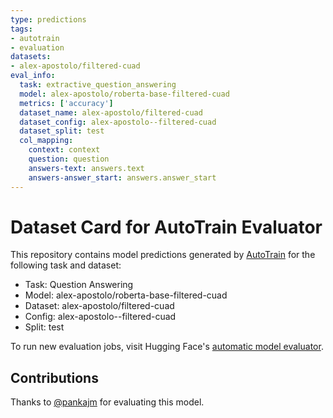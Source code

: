 ```yaml
---
type: predictions
tags:
- autotrain
- evaluation
datasets:
- alex-apostolo/filtered-cuad
eval_info:
  task: extractive_question_answering
  model: alex-apostolo/roberta-base-filtered-cuad
  metrics: ['accuracy']
  dataset_name: alex-apostolo/filtered-cuad
  dataset_config: alex-apostolo--filtered-cuad
  dataset_split: test
  col_mapping:
    context: context
    question: question
    answers-text: answers.text
    answers-answer_start: answers.answer_start
---
```

# Dataset Card for AutoTrain Evaluator

This repository contains model predictions generated by [AutoTrain](https://huggingface.co/autotrain) for the following task and dataset:

* Task: Question Answering
* Model: alex-apostolo/roberta-base-filtered-cuad
* Dataset: alex-apostolo/filtered-cuad
* Config: alex-apostolo--filtered-cuad
* Split: test

To run new evaluation jobs, visit Hugging Face's [automatic model evaluator](https://huggingface.co/spaces/autoevaluate/model-evaluator).

## Contributions

Thanks to [@pankajm](https://huggingface.co/pankajm) for evaluating this model.